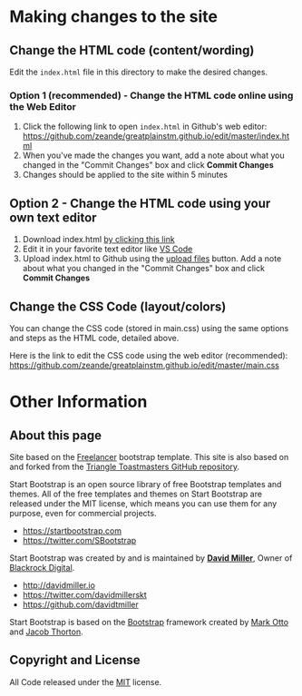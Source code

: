 # Making changes to the site

## Change the HTML code (content/wording)

Edit the `index.html` file in this directory to make the desired changes.

### Option 1 (recommended) - Change the HTML code online using the Web Editor
1. Click the following link to open `index.html` in Github's web editor: https://github.com/zeande/greatplainstm.github.io/edit/master/index.html
1. When you've made the changes you want, add a note about what you changed in the "Commit Changes" box and click **Commit Changes**
1. Changes should be applied to the site within 5 minutes

## Option 2 - Change the HTML code using your own text editor
1. Download index.html <a href=https://raw.githubusercontent.com/zeande/greatplainstm.github.io/master/index.html download> by clicking this link</a>
1. Edit it in your favorite text editor like [VS Code](https://code.visualstudio.com)
1. Upload index.html to Github using the [upload files](https://github.com/zeande/greatplainstm.github.io/upload/master) button. Add a note about what you changed in the "Commit Changes" box and click **Commit Changes**

## Change the CSS Code (layout/colors)

You can change the CSS code (stored in main.css) using the same options and steps as the HTML code, detailed above.

Here is the link to edit the CSS code using the web editor (recommended): https://github.com/zeande/greatplainstm.github.io/edit/master/main.css


# Other Information

## About this page

Site based on the [Freelancer](https://startbootstrap.com/template-overviews/freelancer/) bootstrap template.
This site is also based on and forked from the [Triangle Toastmasters GitHub repository](https://github.com/triangletm/triangletm.github.io).

Start Bootstrap is an open source library of free Bootstrap templates and themes. All of the free templates and themes on Start Bootstrap are released under the MIT license, which means you can use them for any purpose, even for commercial projects.

* https://startbootstrap.com
* https://twitter.com/SBootstrap

Start Bootstrap was created by and is maintained by **[David Miller](http://davidmiller.io/)**, Owner of [Blackrock Digital](http://blackrockdigital.io/).

* http://davidmiller.io
* https://twitter.com/davidmillerskt
* https://github.com/davidtmiller

Start Bootstrap is based on the [Bootstrap](http://getbootstrap.com/) framework created by [Mark Otto](https://twitter.com/mdo) and [Jacob Thorton](https://twitter.com/fat).

## Copyright and License

All Code released under the [MIT](https://github.com/BlackrockDigital/startbootstrap-freelancer/blob/gh-pages/LICENSE) license.
